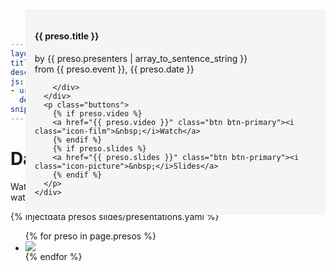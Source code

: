 ```yaml
---
layout: default
title: "Presentations, Videos, and Slides"
description: "Watch videos and review slides from presentations about the Dart web programming language and tools."
js:
- url: /js/slides-analytics.js
  defer: true
snippet_img: imgs/dart-today-and-beyond.jpg
---
```


# Dart Presentations

Watch videos and review slides from presentations about Dart.
You can also watch episodes of [Dartisans, our Dart videocast](/dartisans/).

{% injectdata presos slides/presentations.yaml %}

<style>
.thumbnail {
  position: relative;
}
.presentation-details {
  position: absolute;
  bottom: 58px;
  left: 0px;
  width: 100%;
  background: whitesmoke;
}
.inner {
  padding: 15px;
}
.thumbnail .buttons {
  margin-top: 15px;
  position: relative;
}
.thumbnail .plusone-preso {
  position: absolute;
  bottom: 30px;
  right: 15px;
}
</style>

<!-- XXXX don't set width/height on images, just use 640x360 -->

<ul class="thumbnails">
  {% for preso in page.presos %}
  <li class="span6" id="{{ preso.short }}">
    <div class="thumbnail">
      <img class="screenshot" src="imgs/{{ preso.short }}.jpg">
      <div class="presentation-details">
        <div class="inner">
          <h4 class="title">{{ preso.title }}</h4>
          <p>
            by {{ preso.presenters | array_to_sentence_string }}<br>
            from {{ preso.event }}, {{ preso.date }}
          </p>

        </div>
      </div>
      <p class="buttons">
        {% if preso.video %}
        <a href="{{ preso.video }}" class="btn btn-primary"><i class="icon-film">&nbsp;</i>Watch</a>
        {% endif %}
        {% if preso.slides %}
        <a href="{{ preso.slides }}" class="btn btn-primary"><i class="icon-picture">&nbsp;</i>Slides</a>
        {% endif %}
      </p>
    </div>
  </li>
  {% endfor %}
</ul>



